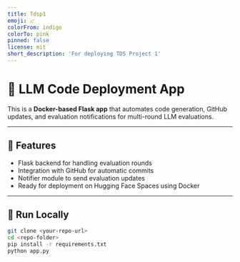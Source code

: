 ```yaml
---
title: Tdsp1
emoji: 📈
colorFrom: indigo
colorTo: pink
pinned: false
license: mit
short_description: 'For deploying TDS Project 1'
---
```


# 🧠 LLM Code Deployment App

This is a **Docker-based Flask app** that automates code generation, GitHub updates, and evaluation notifications for multi-round LLM evaluations.  

---

## 🚀 Features

- Flask backend for handling evaluation rounds  
- Integration with GitHub for automatic commits  
- Notifier module to send evaluation updates  
- Ready for deployment on Hugging Face Spaces using Docker  

---

## 🐳 Run Locally

```bash
git clone <your-repo-url>
cd <repo-folder>
pip install -r requirements.txt
python app.py
